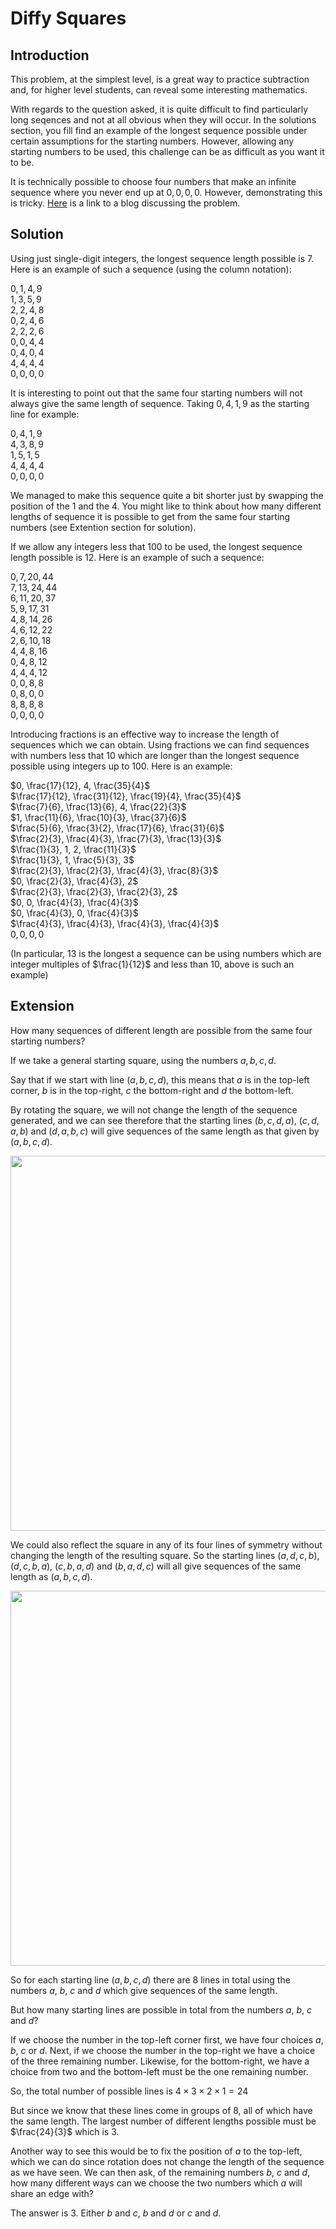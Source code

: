 # Diffy Squares

## Introduction

This problem, at the simplest level, is a great way to practice subtraction and, for higher level students, can reveal some interesting mathematics.

With regards to the question asked, it is quite difficult to find particularly long seqences and not at all obvious when they will occur. In the solutions section, you fill find an example of the longest sequence possible under certain assumptions for the starting numbers. However, allowing any starting numbers to be used, this challenge can be as difficult as you want it to be.

It is technically possible to choose four numbers that make an infinite sequence where you never end up at $0, 0, 0, 0$. However, demonstrating this is tricky. [Here](https://mathforlove.com/2011/10/squares-of-difference-iii-a-surprising-solution/) is a link to a blog discussing the problem.

## Solution

Using just single-digit integers, the longest sequence length possible is 7.
Here is an example of such a sequence (using the column notation):

$0, 1, 4, 9$  
$1, 3, 5, 9$  
$2, 2, 4, 8$  
$0, 2, 4, 6$  
$2, 2, 2, 6$  
$0, 0, 4, 4$  
$0, 4, 0, 4$  
$4, 4, 4, 4$  
$0, 0, 0, 0$

It is interesting to point out that the same four starting numbers will not always give the same length of sequence. Taking $0, 4, 1, 9$ as the starting line for example:

$0, 4, 1, 9$  
$4, 3, 8, 9$  
$1, 5, 1, 5$  
$4, 4, 4, 4$  
$0, 0, 0, 0$

We managed to make this sequence quite a bit shorter just by swapping the position of the $1$ and the $4$. You might like to think about how many different lengths of sequence it is possible to get from the same four starting numbers (see Extention section for solution).

If we allow any integers less that 100 to be used, the longest sequence length possible is 12.
Here is an example of such a sequence:

$0,  7,  20, 44$  
$7,  13, 24, 44$  
$6,  11, 20, 37$  
$5,  9,  17, 31$  
$4,  8,  14, 26$  
$4,  6,  12, 22$  
$2,  6,  10, 18$  
$4,  4,  8,  16$  
$0,  4,  8,  12$  
$4,  4,  4,  12$  
$0,  0,  8,  8$  
$0,  8,  0,  0$  
$8,  8,  8,  8$  
$0,  0,  0,  0$

Introducing fractions is an effective way to increase the length of sequences which we can obtain. Using fractions we can find sequences with numbers less that 10 which are longer than the longest sequence possible using integers up to 100.
Here is an example:

$0, \frac{17}{12}, 4, \frac{35}{4}$  
$\frac{17}{12}, \frac{31}{12}, \frac{19}{4}, \frac{35}{4}$  
$\frac{7}{6}, \frac{13}{6}, 4, \frac{22}{3}$  
$1, \frac{11}{6}, \frac{10}{3}, \frac{37}{6}$  
$\frac{5}{6}, \frac{3}{2}, \frac{17}{6}, \frac{31}{6}$  
$\frac{2}{3}, \frac{4}{3}, \frac{7}{3}, \frac{13}{3}$  
$\frac{1}{3}, 1, 2, \frac{11}{3}$  
$\frac{1}{3}, 1, \frac{5}{3}, 3$  
$\frac{2}{3}, \frac{2}{3}, \frac{4}{3}, \frac{8}{3}$  
$0, \frac{2}{3}, \frac{4}{3}, 2$  
$\frac{2}{3}, \frac{2}{3}, \frac{2}{3}, 2$  
$0, 0, \frac{4}{3}, \frac{4}{3}$  
$0, \frac{4}{3}, 0, \frac{4}{3}$  
$\frac{4}{3}, \frac{4}{3}, \frac{4}{3}, \frac{4}{3}$  
$0, 0, 0, 0$

(In particular, 13 is the longest a sequence can be using numbers which are integer multiples of $\frac{1}{12}$ and less than 10, above is such an example)

## Extension

How many sequences of different length are possible from the same four starting numbers?

If we take a general starting square, using the numbers $a, b, c, d$.

Say that if we start with line $(a, b, c, d)$, this means that $a$ is in the top-left corner, $b$ is in the top-right, $c$ the bottom-right and $d$ the bottom-left.

By rotating the square, we will not change the length of the sequence generated, and we can see therefore that the starting lines $(b, c, d, a)$, $(c, d, a, b)$ and $(d, a, b, c)$ will give sequences of the same length as that given by $(a, b, c, d)$.

<img src="https://github.com/supportingami/sami-maths-club/blob/master/maths-club-pack/images/diffy-squares-3.png?raw=true" width=600>

We could also reflect the square in any of its four lines of symmetry without changing the length of the resulting square. So the starting lines $(a, d, c, b)$, $(d, c, b, a)$, $(c, b, a, d)$ and $(b, a, d, c)$ will all give sequences of the same length as $(a, b, c, d)$.

<img src="https://github.com/supportingami/sami-maths-club/blob/master/maths-club-pack/images/diffy-squares-4.png?raw=true" width=600>

So for each starting line $(a, b, c, d)$ there are 8 lines in total using the numbers $a$, $b$, $c$ and $d$ which give sequences of the same length.

But how many starting lines are possible in total from the numbers $a$, $b$, $c$ and $d$?

If we choose the number in the top-left corner first, we have four choices $a$, $b$, $c$ or $d$. Next, if we choose the number in the top-right we have a choice of the three remaining number. Likewise, for the bottom-right, we have a choice from two and the bottom-left must be the one remaining number. 

So, the total number of possible lines is $4 \times 3 \times 2 \times 1 = 24$

But since we know that these lines come in groups of 8, all of which have the same length. The largest number of different lengths possible must be $\frac{24}{3}$ which is 3.

Another way to see this would be to fix the position of $a$ to the top-left, which we can do since rotation does not change the length of the sequence as we have seen. We can then ask, of the remaining numbers $b$, $c$ and $d$, how many different ways can we choose the two numbers which $a$ will share an edge with?

The answer is 3. Either $b$ and $c$, $b$ and $d$ or $c$ and $d$.
